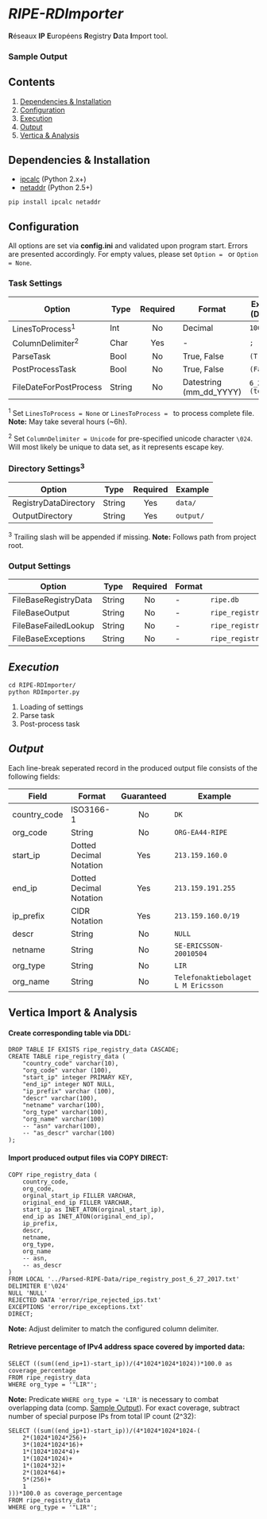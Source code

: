 # *RIPE-RDImporter*
**R**éseaux **IP** **E**uropéens **R**egistry **D**ata **I**mport tool.

### Sample Output

## Contents
1. [Dependencies & Installation](#dependencies--installation)
2. [Configuration](#configuration)
3. [Execution](#execution)
4. [Output](#output)
5. [Vertica & Analysis](#vertica-import--analysis)

## Dependencies & Installation
* [ipcalc] (Python 2.x+)
* [netaddr] (Python 2.5+)

`pip install ipcalc netaddr`

[ipcalc]: https://github.com/tehmaze/ipcalc
[netaddr]: https://github.com/drkjam/netaddr

## Configuration
All options are set via **config.ini** and validated upon program start. Errors are presented accordingly. For empty values, please set `Option = ` or `Option = None`.

### Task Settings
|Option                     |Type   |Required |Format                 |Example (Default)  |
|------                     |----   |:------: |------                 |------             |
|LinesToProcess<sup>1</sup> |Int    |No       |Decimal                |`1000`             |
|ColumnDelimiter<sup>2</sup>|Char   |Yes      |-                      |`;`                |
|ParseTask                  |Bool   |No       |True, False            |`(True)`           |
|PostProcessTask            |Bool   |No       |True, False            |`(False)`          |
|FileDateForPostProcess     |String |No       |Datestring (mm_dd_YYYY)|`6_28_2017 (today)`|

<sup>1</sup> Set `LinesToProcess = None` or `LinesToProcess = ` to process complete file. **Note:** May take several hours (~6h).

<sup>2</sup> Set `ColumnDelimiter = Unicode` for pre-specified unicode character `\024`. Will most likely be unique to data set, as it represents escape key.

### Directory Settings<sup>3</sup>
|Option                     |Type   |Required |Example  |
|------                     |----   |:------: |------   |
|RegistryDataDirectory      |String |Yes      |`data/`  |
|OutputDirectory            |String |Yes      |`output/`|

<sup>3</sup> Trailing slash will be appended if missing. **Note:** Follows path from project root.

### Output Settings
|Option                     |Type   |Required |Format                 |Example/Default                            |
|------                     |----   |:------: |------                 |------                                     |
|FileBaseRegistryData       |String |No       |-                      |`ripe.db`                                  |
|FileBaseOutput             |String |No       |-                      |`ripe_registry_data`                       |
|FileBaseFailedLookup       |String |No       |-                      |`ripe_registry_failed_organisation_lookups`|
|FileBaseExceptions         |String |No       |-                      |`ripe_registry_exceptions`                 |

## *Execution*
```
cd RIPE-RDImporter/
python RDImporter.py
```

1. Loading of settings
2. Parse task
3. Post-process task

## *Output*
Each line-break seperated record in the produced output file consists of the following fields:

|Field        |Format                 |Guaranteed |Example                            |
|------       |----                   |:------:   |----                               |
|country_code |ISO3166-1              |No         |`DK`                               |
|org_code     |String                 |No         |`ORG-EA44-RIPE`                    |
|start_ip     |Dotted Decimal Notation|Yes        |`213.159.160.0`                    |
|end_ip       |Dotted Decimal Notation|Yes        |`213.159.191.255`                  |
|ip_prefix    |CIDR Notation          |Yes        |`213.159.160.0/19`                 |
|descr        |String                 |No         |`NULL`                             |
|netname      |String                 |No         |`SE-ERICSSON-20010504`             |
|org_type     |String                 |No         |`LIR`                              |
|org_name     |String                 |No         |`Telefonaktiebolaget L M Ericsson` |

## Vertica Import & Analysis
#### Create corresponding table via DDL:
```
DROP TABLE IF EXISTS ripe_registry_data CASCADE;
CREATE TABLE ripe_registry_data (
	"country_code" varchar(10),
	"org_code" varchar (100),
	"start_ip" integer PRIMARY KEY,
	"end_ip" integer NOT NULL,
	"ip_prefix" varchar (100),
	"descr" varchar(100),
	"netname" varchar(100),
	"org_type" varchar(100),
	"org_name" varchar(100)
	-- "asn" varchar(100),
	-- "as_descr" varchar(100)
);
```

#### Import produced output files via COPY DIRECT: 
```
COPY ripe_registry_data (
	country_code,
	org_code,
	orginal_start_ip FILLER VARCHAR,
	original_end_ip FILLER VARCHAR,
	start_ip as INET_ATON(orginal_start_ip),
	end_ip as INET_ATON(original_end_ip),
	ip_prefix,
	descr,
	netname,
	org_type,
	org_name
	-- asn,
	-- as_descr
)
FROM LOCAL '../Parsed-RIPE-Data/ripe_registry_post_6_27_2017.txt'
DELIMITER E'\024'
NULL 'NULL'
REJECTED DATA 'error/ripe_rejected_ips.txt'
EXCEPTIONS 'error/ripe_exceptions.txt'
DIRECT;
```

**Note:** Adjust delimiter to match the configured column delimiter.

#### Retrieve percentage of IPv4 address space covered by imported data:
```
SELECT ((sum((end_ip+1)-start_ip))/(4*1024*1024*1024))*100.0 as coverage_percentage
FROM ripe_registry_data
WHERE org_type = '"LIR"';
```

**Note:** Predicate `WHERE org_type = 'LIR'` is necessary to combat overlapping data (comp. [Sample Output](#sample-output)). For exact coverage, subtract number of special purpose IPs from total IP count (2^32):

```
SELECT ((sum((end_ip+1)-start_ip))/(4*1024*1024*1024-(
	2*(1024*1024*256)+
	3*(1024*1024*16)+
	1*(1024*1024*4)+
	1*(1024*1024)+
	1*(1024*32)+
	2*(1024*64)+
	5*(256)+
	1
)))*100.0 as coverage_percentage
FROM ripe_registry_data
WHERE org_type = '"LIR"';
```
